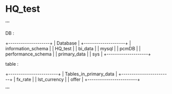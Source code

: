 # HQ_test


'''

DB :

+--------------------+
| Database           |
+--------------------+
| information_schema |
| HQ_test            |
| bi_data            |
| mysql              |
| pcmDB              |
| performance_schema |
| primary_data       |
| sys                |
+--------------------+


table :

+------------------------+
| Tables_in_primary_data |
+------------------------+
| fx_rate                |
| lst_currency           |
| offer                  |
+------------------------+

'''
